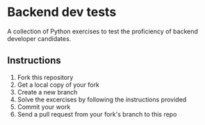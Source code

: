 # Backend dev tests

A collection of Python exercises to test the proficiency of backend developer candidates.

## Instructions

1. Fork this repository
2. Get a local copy of your fork
3. Create a new branch
4. Solve the excercises by following the instructions provided
5. Commit your work
6. Send a pull request from your fork's branch to this repo
